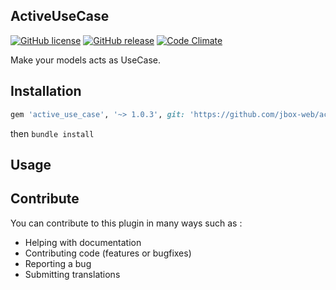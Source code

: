 ## ActiveUseCase

[![GitHub license](https://img.shields.io/github/license/jbox-web/active_use_case.svg)](https://github.com/jbox-web/active_use_case/blob/master/LICENSE)
[![GitHub release](https://img.shields.io/github/release/jbox-web/active_use_case.svg)](https://github.com/jbox-web/active_use_case/releases/latest)
[![Code Climate](https://codeclimate.com/github/jbox-web/active_use_case/badges/gpa.svg)](https://codeclimate.com/github/jbox-web/active_use_case)

Make your models acts as UseCase.

## Installation

```ruby
gem 'active_use_case', '~> 1.0.3', git: 'https://github.com/jbox-web/active_use_case.git', tag: '1.0.3'
```

then `bundle install`

## Usage


## Contribute

You can contribute to this plugin in many ways such as :
* Helping with documentation
* Contributing code (features or bugfixes)
* Reporting a bug
* Submitting translations
